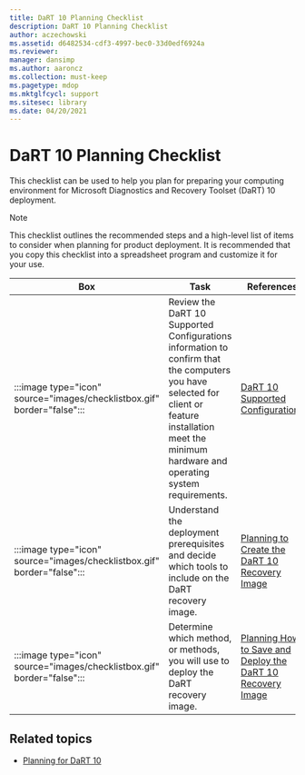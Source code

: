 ```yaml
---
title: DaRT 10 Planning Checklist
description: DaRT 10 Planning Checklist
author: aczechowski
ms.assetid: d6482534-cdf3-4997-bec0-33d0edf6924a
ms.reviewer: 
manager: dansimp
ms.author: aaroncz
ms.collection: must-keep
ms.pagetype: mdop
ms.mktglfcycl: support
ms.sitesec: library
ms.date: 04/20/2021
---
```


# DaRT 10 Planning Checklist

This checklist can be used to help you plan for preparing your computing environment for Microsoft Diagnostics and Recovery Toolset (DaRT) 10 deployment.

> [!NOTE]
> This checklist outlines the recommended steps and a high-level list of items to consider when planning for product deployment. It is recommended that you copy this checklist into a spreadsheet program and customize it for your use.

| Box | Task | References |
| --- | ---- | ---------- |
| :::image type="icon" source="images/checklistbox.gif" border="false"::: | Review the DaRT 10 Supported Configurations information to confirm that the computers you have selected for client or feature installation meet the minimum hardware and operating system requirements. | [DaRT 10 Supported Configurations](dart-10-supported-configurations.md) |
| :::image type="icon" source="images/checklistbox.gif" border="false"::: | Understand the deployment prerequisites and decide which tools to include on the DaRT recovery image. | [Planning to Create the DaRT 10 Recovery Image](planning-to-create-the-dart-10-recovery-image.md) |
| :::image type="icon" source="images/checklistbox.gif" border="false"::: | Determine which method, or methods, you will use to deploy the DaRT recovery image. | [Planning How to Save and Deploy the DaRT 10 Recovery Image](planning-how-to-save-and-deploy-the-dart-10-recovery-image.md) |

## Related topics

- [Planning for DaRT 10](planning-for-dart-10.md)
